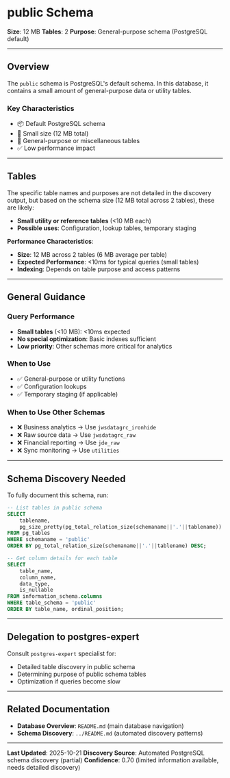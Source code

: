 # public Schema

**Size**: 12 MB
**Tables**: 2
**Purpose**: General-purpose schema (PostgreSQL default)

---

## Overview

The `public` schema is PostgreSQL's default schema. In this database, it contains a small amount of general-purpose data or utility tables.

### Key Characteristics
- 📦 Default PostgreSQL schema
- 💾 Small size (12 MB total)
- 🔧 General-purpose or miscellaneous tables
- ✅ Low performance impact

---

## Tables

The specific table names and purposes are not detailed in the discovery output, but based on the schema size (12 MB total across 2 tables), these are likely:

- **Small utility or reference tables** (<10 MB each)
- **Possible uses**: Configuration, lookup tables, temporary staging

**Performance Characteristics**:
- **Size**: 12 MB across 2 tables (6 MB average per table)
- **Expected Performance**: <10ms for typical queries (small tables)
- **Indexing**: Depends on table purpose and access patterns

---

## General Guidance

### Query Performance
- **Small tables** (<10 MB): <10ms expected
- **No special optimization**: Basic indexes sufficient
- **Low priority**: Other schemas more critical for analytics

### When to Use
- ✅ General-purpose or utility functions
- ✅ Configuration lookups
- ✅ Temporary staging (if applicable)

### When to Use Other Schemas
- ❌ Business analytics → Use `jwsdatagrc_ironhide`
- ❌ Raw source data → Use `jwsdatagrc_raw`
- ❌ Financial reporting → Use `jde_raw`
- ❌ Sync monitoring → Use `utilities`

---

## Schema Discovery Needed

To fully document this schema, run:

```sql
-- List tables in public schema
SELECT
    tablename,
    pg_size_pretty(pg_total_relation_size(schemaname||'.'||tablename)) AS size
FROM pg_tables
WHERE schemaname = 'public'
ORDER BY pg_total_relation_size(schemaname||'.'||tablename) DESC;

-- Get column details for each table
SELECT
    table_name,
    column_name,
    data_type,
    is_nullable
FROM information_schema.columns
WHERE table_schema = 'public'
ORDER BY table_name, ordinal_position;
```

---

## Delegation to postgres-expert

Consult `postgres-expert` specialist for:
- Detailed table discovery in public schema
- Determining purpose of public schema tables
- Optimization if queries become slow

---

## Related Documentation

- **Database Overview**: `README.md` (main database navigation)
- **Schema Discovery**: `../README.md` (automated discovery patterns)

---

**Last Updated**: 2025-10-21
**Discovery Source**: Automated PostgreSQL schema discovery (partial)
**Confidence**: 0.70 (limited information available, needs detailed discovery)
